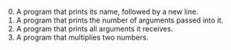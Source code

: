 0. A program that prints its name, followed by a new line.
1. A  program that prints the number of arguments passed into it.
2. A program that prints all arguments it receives.
3. A program that multiplies two numbers.
